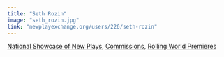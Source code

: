 ```yaml
---
title: "Seth Rozin"
image: "seth_rozin.jpg"
link: "newplayexchange.org/users/226/seth-rozin"
---
```


[National Showcase of New Plays](/programs/national-showcase-of-new-plays), [Commissions](/programs/commissions), [Rolling World Premieres](/programs/rolling-world-premieres)
